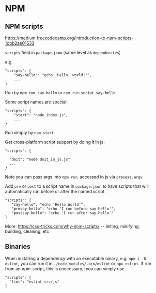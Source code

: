 # NPM

## NPM scripts

https://medium.freecodecamp.org/introduction-to-npm-scripts-1dbb2ae01633

`scripts` field in `package.json` (same level as `dependencies`)

e.g.

```
"scripts": {
    "say-hello": "echo 'Hello, world!'",
    ...
}
```

Run by `npm run say-hello` or `npm run-script say-hello`

Some script names are special:

```
"scripts": {
    "start": "node index.js",
    ...
}
```

Run simply by `npm start`

Get cross-platform script support by doing it in js:

```
"scripts": {
  ...
  "doit": "node doit_in_js.js"
  ...
}
```

 Note you can pass args into `npm run`, accessed in js via `process.argv`

 Add `pre` or `post` to a script name in `package.json` to have scripts that will automatically run before or after the named script.

 ```
 "scripts": {
    "say-hello": "echo 'Hello World'",
    "presay-hello": "echo 'I run before say-hello'",
    "postsay-hello": "echo 'I run after say-hello'"
}
```

More: https://css-tricks.com/why-npm-scripts/ -- linting, minifying, building, cleaning, etc

## Binaries

When installing a dependency with an executable binary, e.g. `npm i -D eslint`, you can run it in `./node_modules/.bin/eslint` or `npx eslint`. If run from an npm-script, this is unecessary;l you can simply use

```
"scripts": {
  "lint": "eslint src/js"
}
```
